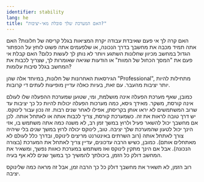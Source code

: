 ```yaml
---
identifier: stability
lang: he
title: "האם המערכת שלך סובלת מאי-יציבות?"
---
```


האם קרה לך אי פעם שאיבדת עבודה יקרת המציאות בגלל קריסה של חלונות?
האם אתה תמיד מכבה את מחשבך בדרך הנכונה, או שלפעמים אתה פשוט לוחץ על הכפתור הגדול במחשב מכיוון שחלונות השתגע ויותר לא נותן לך לעשות כלום?
האם קבלת אי פעם את "המסך הכחול של המוות" או הודעות שגיאה שאומרות לך, שצריך לכבות את המחשב בגלל סיבות עלומות?

הגירסאות האחרונות של חלונות, במיוחד אלה שהן "Professional", מתחילות להיות
יותר יציבות מהעבר. עם זאת, בעיות כאלה עדיין מופיעות לעתים די קרובות.

כמובן, שאף מערכת הפעלה אינה מושלמת, ומי, שטוען שמערכת ההפעלה שלו לעולם אינה קורסת, משקר.
מאידך גיסא, כמה מערכות הפעלה יכולות להיות כל כך יציבות עד שרוב המשתמשים לא יראו אותן בקריסתן, אפילו לאחר שנים רבות. זה נכון עבור לינוקס. יש דרך טובה לראות את זה.
כשמערכת קורסת, צריך לכבות אותה או לאתחל אותה. לכן אם מחשבך יכול להשאר פעיל ולרוץ במשך זמן רב, לא משנה כמה אתה משתמש בו, אזי הינך יכול לטעון שהמערכת שלך יציבה.
טוב, לינוקס יכולה לרוץ במשך <i>שנים</i> בלי שיהיה צורך לאתחל אותה (רוב השרתים באינטרנט מריצים לינוקס, ובדרך כלל לעולם לא מאתחלים אותם).
כמובן, כשיש הרבה עדכונים, עדיין צריך לאתחל את המערכת (בצורה הנכונה). אבל אם הינך מתקין לינוקס ואז משתמש במערכת כאוות נפשך, ומשאיר את המחשב דולק כל הזמן, ביכולתך להמשיך כך
במשך שנים ללא אף בעיה.

רוב הזמן, לא תשאיר את מחשבך דולק כל כך הרבה זמן, אבל זה מראה כמה שלינוקס יציבה.





